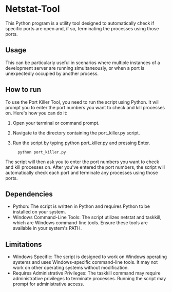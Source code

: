 # Netstat-Tool

This Python program is a utility tool designed to automatically check if specific ports are open and, if so, terminating the processes using those ports.

## Usage

This can be particularly useful in scenarios where multiple instances of a development server are running simultaneously, or when a port is unexpectedly occupied by another process.

## How to run
 
   To use the Port Killer Tool, you need to run the script using Python. It will prompt you to enter the port numbers you want to check and kill processes on. Here's how you can do it:

1. Open your terminal or command prompt.
2. Navigate to the directory containing the port_killer.py script.
3. Run the script by typing python port_killer.py and pressing Enter.
   
         python port_killer.py

The script will then ask you to enter the port numbers you want to check and kill processes on. After you've entered the port numbers, the script will automatically check each port and terminate any processes using those ports.

## Dependencies

   - Python: The script is written in Python and requires Python to be installed on your system.
   - Windows Command-Line Tools: The script utilizes netstat and taskkill, which are Windows command-line tools. Ensure these tools are available in your system's PATH.

## Limitations

   - Windows Specific: The script is designed to work on Windows operating systems and uses Windows-specific command-line tools. It may not work on other operating systems without modification.
   - Requires Administrative Privileges: The taskkill command may require administrative privileges to terminate processes. Running the script may prompt for administrative access.
